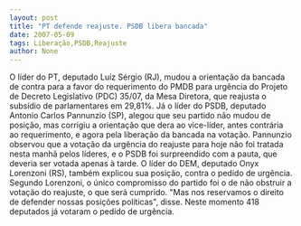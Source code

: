 ```yaml
---
layout: post
title: "PT defende reajuste. PSDB libera bancada"
date: 2007-05-09
tags: Liberação,PSDB,Reajuste
author: None
---
```

O l&iacute;der do PT, deputado Luiz S&eacute;rgio (RJ), mudou a orienta&ccedil;&atilde;o da bancada de contra para a favor do requerimento do PMDB para urg&ecirc;ncia do Projeto de Decreto Legislativo (PDC) 35/07, da Mesa Diretora, que reajusta o subs&iacute;dio de parlamentares em 29,81%. J&aacute; o l&iacute;der do PSDB, deputado Antonio Carlos Pannunzio (SP), alegou que seu partido n&atilde;o mudou de posi&ccedil;&atilde;o, mas corrigiu a orienta&ccedil;&atilde;o que dera ao vice-l&iacute;der, antes contr&aacute;ria ao requerimento, e agora pela libera&ccedil;&atilde;o da bancada na vota&ccedil;&atilde;o.
Pannunzio observou que a vota&ccedil;&atilde;o da urg&ecirc;ncia do reajuste para hoje n&atilde;o foi tratada nesta manh&atilde; pelos l&iacute;deres, e o PSDB foi surpreendido com a pauta, que deveria ser votada apenas &agrave; tarde. 
O l&iacute;der do DEM, deputado Onyx Lorenzoni (RS), tamb&eacute;m explicou sua posi&ccedil;&atilde;o, contra o pedido de urg&ecirc;ncia. Segundo Lorenzoni, o &uacute;nico compromisso do partido foi o de n&atilde;o obstruir a vota&ccedil;&atilde;o do reajuste, o que ser&aacute; cumprido. &quot;Mas nos reservamos o direito de defender nossas posi&ccedil;&otilde;es pol&iacute;ticas&quot;, disse.
Neste momento 418 deputados j&aacute; votaram o pedido de urg&ecirc;ncia. 